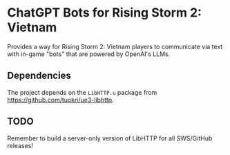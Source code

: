 # ChatGPT Bots for Rising Storm 2: Vietnam

Provides a way for Rising Storm 2: Vietnam players to communicate
via text with in-game "bots" that are powered by OpenAI's LLMs.

## Dependencies

The project depends on the `LibHTTP.u` package from https://github.com/tuokri/ue3-libhttp.

## TODO

Remember to build a server-only version of LibHTTP for all SWS/GitHub releases!
